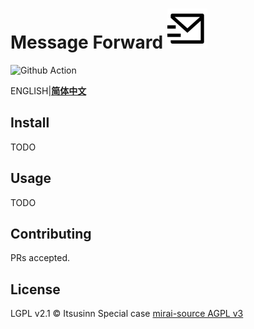 # Message Forward ![Icon](img/mail-send-line.svg)

![Github Action](https://github.com/itsusinn/message-forward/workflows/build/badge.svg)

ENGLISH|**[简体中文](README.zh-CN.md)**

## Install

TODO

## Usage

TODO

## Contributing

PRs accepted.

## License

LGPL v2.1 © Itsusinn
Special case [mirai-source AGPL v3](./message-source/mirai-source)
